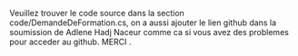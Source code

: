 Veuillez trouver le code source dans la section code/DemandeDeFormation.cs, on a aussi ajouter le lien github dans la soumission de Adlene Hadj Naceur comme ca si vous avez des problemes pour acceder au github.
MERCI . 
